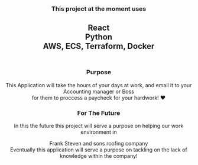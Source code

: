 <div align="center">

<h3>
This project at the moment uses
<h3>
<h2>
React<br/>
Python<br/>
AWS, ECS, Terraform, Docker <br/>
<br/>
</h2>

<p>

<h3>Purpose </h3>

This Application will take the hours of your days at work, and email it
to your <br/>Accounting manager or Boss<br/> for them to proccess a paycheck for your hardwork! ❤️

</p>

<div>

<h3>For The Future </h3>

In this the future this project will serve a purpose on helping our work environment in <br>

Frank Steven and sons roofing company
<br/>
Eventually this application will serve a purpose on tackling on
the lack of knowledge within the company!

<div>

</div>
